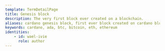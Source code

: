 ```yaml
---
template: TermDetailPage
title: Genesis block 
description: The very first block ever created on a blockchain.
aliases: cardano genesis block, first ever block created on cardano blockchain, bitcoin genesis block
keywords: cardano, ada, btc, bitcoin, eth, ethereum
identities: 
    - id: wael-ivie
      role: author
---
```


##
